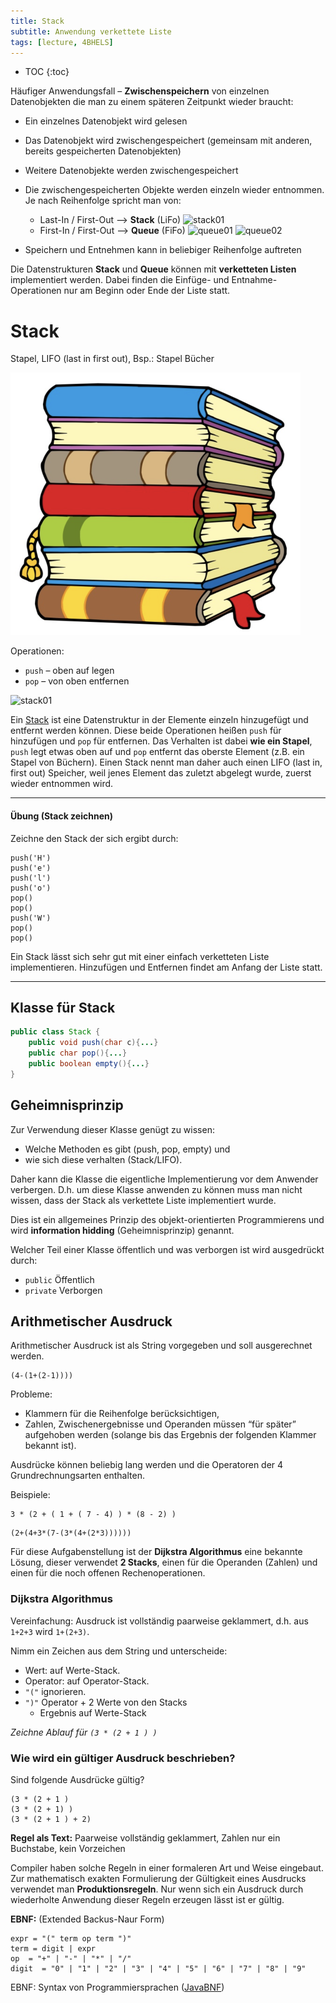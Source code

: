 ```yaml
---
title: Stack
subtitle: Anwendung verkettete Liste
tags: [lecture, 4BHELS]
---
```


* TOC
{:toc}

Häufiger Anwendungsfall – **Zwischenspeichern** von einzelnen Datenobjekten die man zu einem späteren Zeitpunkt wieder braucht:

- Ein einzelnes Datenobjekt wird gelesen
- Das Datenobjekt wird zwischengespeichert (gemeinsam mit anderen, bereits gespeicherten Datenobjekten)
- Weitere Datenobjekte werden zwischengespeichert
- Die zwischengespeicherten Objekte werden einzeln wieder entnommen. Je nach Reihenfolge spricht man von:
	
	- Last-In / First-Out  ⟶ **Stack** (LiFo)
	  ![stack01](fig/stack01.png)
	- First-In / First-Out ⟶ **Queue** (FiFo)
	  ![queue01](fig/queue01.png)
	  ![queue02](fig/queue02.png)
	
- Speichern und Entnehmen kann in beliebiger Reihenfolge auftreten

Die Datenstrukturen **Stack** und **Queue** können mit **verketteten Listen** implementiert werden. Dabei finden die Einfüge- und Entnahme-Operationen nur am Beginn oder Ende der Liste statt.



# Stack

Stapel, LIFO (last in first out), Bsp.: Stapel Bücher

<img src="fig/image-20211108113736094.png" alt="image-20211108113736094" style="zoom:50%;" />

Operationen:

- `push` – oben auf legen
- `pop` – von oben entfernen

![stack01](fig/stack01.png)

Ein [Stack](http://de.wikipedia.org/wiki/Stapelspeicher) ist eine Datenstruktur in der Elemente einzeln hinzugefügt und entfernt werden können. Diese beide Operationen heißen `push` für hinzufügen und `pop` für entfernen. Das Verhalten ist dabei **wie ein Stapel**, `push` legt etwas oben auf und `pop` entfernt das oberste Element (z.B. ein Stapel von Büchern). Einen Stack nennt man daher auch einen LIFO (last in, first out) Speicher, weil jenes Element das zuletzt abgelegt wurde, zuerst wieder entnommen wird.



---

#### Übung (Stack zeichnen) 

Zeichne den Stack der sich ergibt durch:

```
push('H')
push('e')
push('l')
push('o')
pop()
pop()
push('W')
pop()
pop()
```

Ein Stack lässt sich sehr gut mit einer einfach verketteten Liste implementieren. Hinzufügen und Entfernen findet am Anfang der Liste statt.

---

## Klasse für Stack

```java
public class Stack {
    public void push(char c){...}
    public char pop(){...}
    public boolean empty(){...}
}
```


## Geheimnisprinzip

Zur Verwendung dieser Klasse genügt zu wissen:

- Welche Methoden es gibt (push, pop, empty) und
- wie sich diese verhalten (Stack/LIFO).

Daher kann die Klasse die eigentliche Implementierung vor dem Anwender verbergen. D.h. um diese Klasse anwenden zu können muss man nicht wissen, dass der Stack als verkettete Liste implementiert wurde.


Dies ist ein allgemeines Prinzip des objekt-orientierten Programmierens und wird **information hidding** (Geheimnisprinzip) genannt.

Welcher Teil einer Klasse öffentlich und was verborgen ist wird ausgedrückt durch:

- `public` Öffentlich
- `private` Verborgen



## Arithmetischer Ausdruck

Arithmetischer Ausdruck ist als String vorgegeben und soll ausgerechnet werden. 

```
(4-(1+(2-1))))
```

Probleme:

- Klammern für die Reihenfolge berücksichtigen,
- Zahlen, Zwischenergebnisse und Operanden müssen “für später” aufgehoben werden (solange bis das Ergebnis der folgenden Klammer bekannt ist).

Ausdrücke können beliebig lang werden und die Operatoren der 4 Grundrechnungsarten enthalten.

Beispiele:

```
3 * (2 + ( 1 + ( 7 - 4) ) * (8 - 2) )
```

```
(2+(4+3*(7-(3*(4+(2*3))))))
```

Für diese Aufgabenstellung ist der **Dijkstra Algorithmus** eine bekannte Lösung, dieser verwendet **2 Stacks**, einen für die Operanden (Zahlen) und einen für die noch offenen Rechenoperationen.



### Dijkstra Algorithmus

Vereinfachung: Ausdruck ist vollständig paarweise geklammert, d.h. aus `1+2+3` wird `1+(2+3)`.

Nimm ein Zeichen aus dem String und unterscheide:

- Wert: auf Werte-Stack.
- Operator: auf Operator-Stack.
- `"("` ignorieren.
- `")"` Operator + 2 Werte von den Stacks 
	- Ergebnis auf Werte-Stack
	

*Zeichne Ablauf für `(3 * (2 + 1 ) )`*



### Wie wird ein gültiger Ausdruck beschrieben?

Sind folgende Ausdrücke gültig?

```
(3 * (2 + 1 )
(3 * (2 + 1) )
(3 * (2 + 1 ) + 2)
```

**Regel als Text:** Paarweise vollständig geklammert, Zahlen nur ein Buchstabe, kein Vorzeichen

Compiler haben solche Regeln in einer formaleren Art und Weise eingebaut. Zur mathematisch exakten Formulierung der Gültigkeit eines Ausdrucks verwendet man **Produktionsregeln**.  Nur wenn sich ein Ausdruck durch wiederholte Anwendung dieser Regeln erzeugen lässt ist er gültig.

**EBNF:** (Extended Backus-Naur Form)

```
expr = "(" term op term ")"
term = digit | expr
op  = "+" | "-" | "*" | "/"
digit  = "0" | "1" | "2" | "3" | "4" | "5" | "6" | "7" | "8" | "9"
```

EBNF: Syntax von Programmiersprachen ([JavaBNF](https://cs.au.dk/~amoeller/RegAut/JavaBNF.html))









